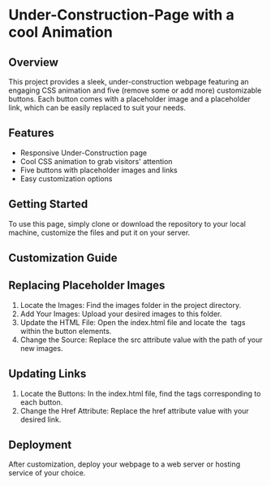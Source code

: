 # Under-Construction-Page with a cool Animation

## Overview
This project provides a sleek, under-construction webpage featuring an engaging CSS animation and five (remove some or add more) customizable buttons. Each button comes with a placeholder image and a placeholder link, which can be easily replaced to suit your needs.

## Features
- Responsive Under-Construction page
- Cool CSS animation to grab visitors' attention
- Five buttons with placeholder images and links
- Easy customization options

## Getting Started
To use this page, simply clone or download the repository to your local machine, customize the files and put it on your server.

## Customization Guide
## Replacing Placeholder Images
1) Locate the Images: Find the images folder in the project directory.
2) Add Your Images: Upload your desired images to this folder.
3) Update the HTML File: Open the index.html file and locate the <img> tags within the button elements.
4) Change the Source: Replace the src attribute value with the path of your new images.

## Updating Links
1) Locate the Buttons: In the index.html file, find the <a> tags corresponding to each button.
2) Change the Href Attribute: Replace the href attribute value with your desired link.

## Deployment
After customization, deploy your webpage to a web server or hosting service of your choice.
